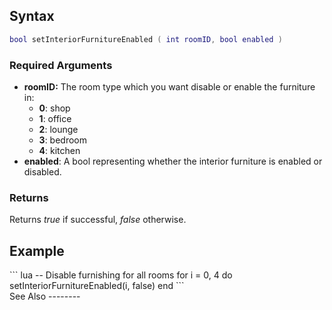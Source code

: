 Syntax
------

``` lua
bool setInteriorFurnitureEnabled ( int roomID, bool enabled )          
```

### Required Arguments

-   **roomID:** The room type which you want disable or enable the furniture in:
    -   **0**: shop
    -   **1**: office
    -   **2**: lounge
    -   **3**: bedroom
    -   **4**: kitchen
-   **enabled**: A bool representing whether the interior furniture is enabled or disabled.

### Returns

Returns *true* if successful, *false* otherwise.

Example
-------

<section name="Client" class="client" show="true">
``` lua
-- Disable furnishing for all rooms
for i = 0, 4 do
    setInteriorFurnitureEnabled(i, false)
end
```

</section>
See Also
--------

